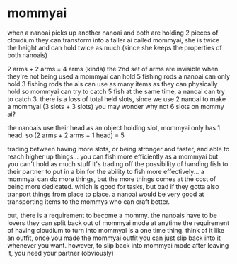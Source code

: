 # mommyai

when a nanoai picks up another nanoai and both are holding 2 pieces of cloudium 
they can transform into a taller ai called mommyai, 
she is twice the height and can hold twice as much 
(since she keeps the properties of both nanoais)

2 arms + 2 arms = 4 arms (kinda)
the 2nd set of arms are invisible when they're not being used
a mommyai can hold 5 fishing rods
a nanoai can only hold 3 fishing rods
the ais can use as many items as they can physically hold
so mommyai can try to catch 5 fish at the same time, a nanoai can try to catch 3.
there is a loss of total held slots, 
since we use 2 nanoai to make a mommyai (3 slots + 3 slots) 
you may wonder why not 6 slots on mommy ai?

the nanoais use their head as an object holding slot, 
mommyai only has 1 head. so (2 arms + 2 arms + 1 head) = 5

trading between having more slots, or being stronger and faster, and able to reach higher up things... you can fish more efficiently as a mommyai but you can't hold as much stuff
it's trading off the possibility of handing fish to their partner to put in a bin for the ability to fish more effectively... a mommyai can do more things, but the more things comes at the cost of being more dedicated. which is good for tasks, but bad if they gotta also tranport things from place to place.
a nanoai would be very good at transporting items to the mommys who can craft better.

but, there is a requirement to become a mommy. the nanoais have to be lovers
they can split back out of mommyai mode at anytime
the requirement of having cloudium to turn into mommyai is a one time thing. 
think of it like an outfit, 
once you made the mommyai outfit you can just slip back into it whenever you want. 
however, to slip back into mommyai mode after leaving it, 
you need your partner (obviously)